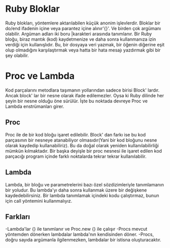 # Ruby Bloklar

Ruby blokları, yöntemlere aktarılabilen küçük anonim işlevlerdir. Bloklar bir do/end ifadenin içine veya parantez içine alınır'{}'. Ve birden çok argümanı olabilir.
Argüman adları iki boru |karakteri arasında tanımlanır. Bir Ruby bloğu, biraz mantık (kod) kaydetmenize ve daha sonra kullanmanıza izin verdiği için kullanışlıdır. Bu, bir dosyaya veri yazmak, bir öğenin diğerine eşit olup olmadığını karşılaştırmak veya hatta bir hata mesajı yazdırmak gibi bir şey olabilir.

# Proc ve Lambda

Kod parçalarını metodlara taşımanın yollarından sadece birisi Block' lardır. Ancak block' lar bir nesne olarak ifade edilemezler. Oysa ki Ruby dilinde her şeyin bir nesne olduğu öne sürülür. İşte bu noktada devreye Proc ve Lambda enstrümanları girer.

## Proc
Proc ile de bir kod bloğu işaret edilebilir. Block' dan farkı ise bu kod parçasının bir nesneye atanabiliyor olmasıdır(Yani bir kod bloğunu nesne olarak kaydedip kullanabiliriz). Bu da doğal olarak yeniden kullanılabilirliği mümkün kılmaktadır. Bir başka deyişle bir proc nesnesi ile işaret edilen kod parçacığı program içinde farklı noktalarda tekrar tekrar kullanılabilir.

## Lambda
Lambda, bir bloğu ve parametrelerini bazı özel sözdizimleriyle tanımlamanın bir yoludur. Bu lambda'yı daha sonra kullanmak üzere bir değişkene kaydedebilirsiniz.
Bir lambda tanımlamak içindeki kodu çalıştırmaz, bunun için call yöntemini kullanmalıyız.

## Farkları
-Lambda'lar {} ile tanımlanır ve Proc.new {} ile çalışır 
-Procs mevcut yöntemden dönerken lambdalar lambda'nın kendisinden döner.
-Procs, doğru sayıda argümanla ilgilenmezken, lambdalar bir istisna oluşturacaktır.
